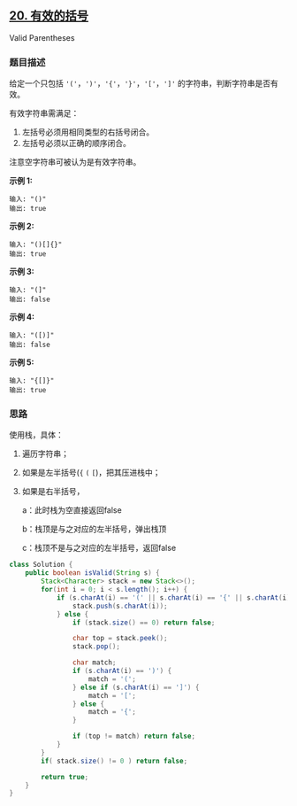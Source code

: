 ## [20. 有效的括号](https://leetcode-cn.com/problems/valid-parentheses/)

Valid Parentheses

### 题目描述

给定一个只包括 `'('`，`')'`，`'{'`，`'}'`，`'['`，`']'` 的字符串，判断字符串是否有效。

有效字符串需满足：

1. 左括号必须用相同类型的右括号闭合。
2. 左括号必须以正确的顺序闭合。

注意空字符串可被认为是有效字符串。

**示例 1:**

```
输入: "()"
输出: true
```

**示例 2:**

```
输入: "()[]{}"
输出: true
```

**示例 3:**

```
输入: "(]"
输出: false
```

**示例 4:**

```
输入: "([)]"
输出: false
```

**示例 5:**

```
输入: "{[]}"
输出: true
```

### 思路

使用栈，具体：

1. 遍历字符串；

2. 如果是左半括号(`{` `(` `[`)，把其压进栈中；

3. 如果是右半括号，

   a：此时栈为空直接返回false

   b：栈顶是与之对应的左半括号，弹出栈顶

   c：栈顶不是与之对应的左半括号，返回false





```java
class Solution {
    public boolean isValid(String s) {
        Stack<Character> stack = new Stack<>();
        for(int i = 0; i < s.length(); i++) {
            if (s.charAt(i) == '(' || s.charAt(i) == '{' || s.charAt(i) == '[') {
                stack.push(s.charAt(i));
            } else {
                if (stack.size() == 0) return false;

                char top = stack.peek();
                stack.pop();

                char match;
                if (s.charAt(i) == ')') {
                    match = '(';
                } else if (s.charAt(i) == ']') {
                    match = '[';
                } else {
                    match = '{';
                }

                if (top != match) return false;
            }
        }
        if( stack.size() != 0 ) return false;

        return true;
    }
}
```